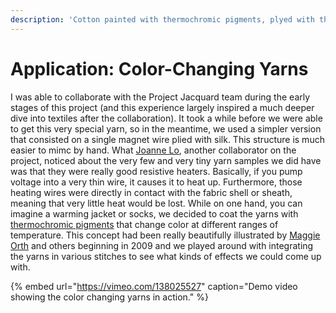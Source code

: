 ```yaml
---
description: 'Cotton painted with thermochromic pigments, plyed with thin copper wire.'
---
```


# Application: Color-Changing Yarns

I was able to collaborate with the Project Jacquard team during the early stages of this project \(and this experience largely inspired a much deeper dive into textiles after the collaboration\). It took a while before we were able to get this very special yarn, so in the meantime, we used a simpler version that consisted on a single magnet wire plied with silk. This structure is much easier to mimc by hand. What [Joanne Lo](https://www.linkedin.com/in/joanneclo), another collaborator on the project, noticed about the very few and very tiny yarn samples we did have was that they were really good resistive heaters. Basically, if you pump voltage into a very thin wire, it causes it to heat up. Furthermore, those heating wires were directly in contact with the fabric shell or sheath, meaning that very little heat would be lost. While on one hand, you can imagine a warming jacket or socks, we decided to coat the yarns with [thermochromic pigments](https://en.wikipedia.org/wiki/Thermochromism) that change color at different ranges of temperature. This concept had been really beautifully illustrated by [Maggie Orth](http://www.maggieorth.com/art_100EAYears.html) and others beginning in 2009 and we played around with integrating the yarns in various stitches to see what kinds of effects we could come up with.

{% embed url="https://vimeo.com/138025527" caption="Demo video showing the color changing yarns in action." %}











 















